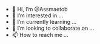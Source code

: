 - 👋 Hi, I’m @Assmaetob
- 👀 I’m interested in ...
- 🌱 I’m currently learning ...
- 💞️ I’m looking to collaborate on ...
- 📫 How to reach me ...

<!---
Assmaetob/Assmaetob is a ✨ special ✨ repository because its `README.md` (this file) appears on your GitHub profile.
You can click the Preview link to take a look at your changes.
--->
